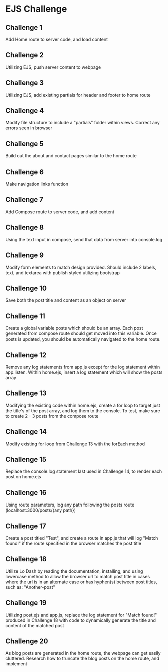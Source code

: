 # EJS Challenge

## Challenge 1
Add Home route to server code, and load content

## Challenge 2
Utilizing EJS, push server content to webpage

## Challenge 3
Utilizing EJS, add existing partials for header and footer to home route

## Challenge 4
Modify file structure to include a "partials" folder within views. Correct any errors seen in browser

## Challenge 5
Build out the about and contact pages similar to the home route

## Challenge 6
Make navigation links function

## Challenge 7
Add Compose route to server code, and add content

## Challenge 8
Using the text input in compose, send that data from server into console.log

## Challenge 9
Modify form elements to match design provided. Should include 2 labels, text, and textarea with publish styled utilizing bootstrap

## Challenge 10
Save both the post title and content as an object on server

## Challenge 11
Create a global variable posts which should be an array. Each post generated from compose route should get moved into this variable. Once posts is updated, you should be automatically navigated to the home route.

## Challenge 12
Remove any log statements from app.js except for the log statement within app.listen. Within home.ejs, insert a log statement which will show the posts array

## Challenge 13
Modifying the existing code within home.ejs, create a for loop to target just the title's of the post array, and log them to the console. To test, make sure to create 2 - 3 posts from the compose route

## Challenge 14
Modify existing for loop from Challenge 13 with the forEach method

## Challenge 15
Replace the console.log statement last used in Challenge 14, to render each post on home.ejs

## Challenge 16
Using route parameters, log any path following the posts route (localhost:3000/posts/{any path})

## Challenge 17
Create a post titled "Test", and create a route in app.js that will log "Match found!" if the route specified in the browser matches the post title

## Challenge 18
Utilize Lo Dash by reading the documentation, installing, and using lowercase method to allow the browser url to match post title in cases where the url is in an alternate case or has hyphen(s) between post titles, such as: "Another-post"

## Challenge 19
Utilizing post.ejs and app.js, replace the log statement for "Match found!" produced in Challenge 18 with code to dynamically generate the title and content of the matched post

## Challenge 20
As blog posts are generated in the home route, the webpage can get easily cluttered. Research how to truncate the blog posts on the home route, and implement

